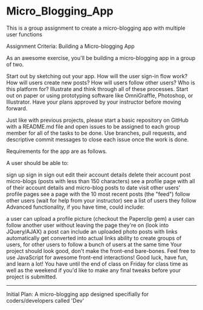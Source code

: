 # Micro_Blogging_App
This is a group assignment to create a micro-blogging app with multiple user functions

Assignment Criteria:
Building a Micro-blogging App

As an awesome exercise, you'll be building a micro-blogging app in a group of two.

Start out by sketching out your app. How will the user sign-in flow work? How will users create new posts? How will users follow other users? Who is this platform for? Illustrate and think through all of these processes. Start out on paper or using prototyping software like OmniGraffle, Photoshop, or Illustrator. Have your plans approved by your instructor before moving forward.

Just like with previous projects, please start a basic repository on GitHub with a README.md file and open issues to be assigned to each group member for all of the tasks to be done. Use branches, pull requests, and descriptive commit messages to close each issue once the work is done.

Requirements for the app are as follows.

A user should be able to:

sign up
sign in
sign out
edit their account details
delete their account
post micro-blogs (posts with less than 150 characters)
see a profile page with all of their account details and micro-blog posts to date
visit other users' profile pages
see a page with the 10 most recent posts (the "feed")
follow other users (wait for help from your instructor)
see a list of users they follow
Advanced functionality, if you have time, could include:

a user can upload a profile picture (checkout the Paperclip gem)
a user can follow another user without leaving the page they're on (look into JQuery/AJAX)
a post can include an uploaded photo posts with links automatically get converted into actual links
ability to create groups of users, for other users to follow a bunch of users at the same time
Your project should look good, don't make the front-end bare-bones. Feel free to use JavaScript for awesome front-end interactions! Good luck, have fun, and learn a lot! You have until the end of class on Friday for class time as well as the weekend if you'd like to make any final tweaks before your project is submitted.

------------------------------------------------------------------------------------------------------------------

Initial Plan:
A micro-blogging app designed specifially for coders/developers called 'Dev'
